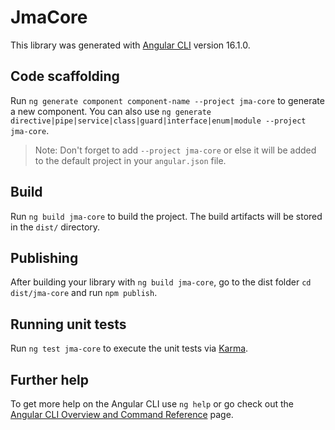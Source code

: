 # JmaCore

This library was generated with [Angular CLI](https://github.com/angular/angular-cli) version 16.1.0.

## Code scaffolding

Run `ng generate component component-name --project jma-core` to generate a new component. You can also use `ng generate directive|pipe|service|class|guard|interface|enum|module --project jma-core`.
> Note: Don't forget to add `--project jma-core` or else it will be added to the default project in your `angular.json` file. 

## Build

Run `ng build jma-core` to build the project. The build artifacts will be stored in the `dist/` directory.

## Publishing

After building your library with `ng build jma-core`, go to the dist folder `cd dist/jma-core` and run `npm publish`.

## Running unit tests

Run `ng test jma-core` to execute the unit tests via [Karma](https://karma-runner.github.io).

## Further help

To get more help on the Angular CLI use `ng help` or go check out the [Angular CLI Overview and Command Reference](https://angular.io/cli) page.
